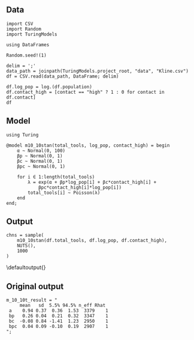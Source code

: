 <!--This file was generated, do not modify it.-->
## Data

```julia:ex1
import CSV
import Random
import TuringModels

using DataFrames

Random.seed!(1)

delim = ';'
data_path = joinpath(TuringModels.project_root, "data", "Kline.csv")
df = CSV.read(data_path, DataFrame; delim)

df.log_pop = log.(df.population)
df.contact_high = [contact == "high" ? 1 : 0 for contact in df.contact]
df
```

## Model

```julia:ex2
using Turing

@model m10_10stan(total_tools, log_pop, contact_high) = begin
    α ~ Normal(0, 100)
    βp ~ Normal(0, 1)
    βc ~ Normal(0, 1)
    βpc ~ Normal(0, 1)

    for i ∈ 1:length(total_tools)
        λ = exp(α + βp*log_pop[i] + βc*contact_high[i] +
            βpc*contact_high[i]*log_pop[i])
        total_tools[i] ~ Poisson(λ)
    end
end;
```

## Output

```julia:ex3
chns = sample(
    m10_10stan(df.total_tools, df.log_pop, df.contact_high),
    NUTS(),
    1000
)
```

\defaultoutput{}

## Original output

```julia:ex4
m_10_10t_result = "
     mean   sd  5.5% 94.5% n_eff Rhat
 a    0.94 0.37  0.36  1.53  3379    1
 bp   0.26 0.04  0.21  0.32  3347    1
 bc  -0.08 0.84 -1.41  1.23  2950    1
 bpc  0.04 0.09 -0.10  0.19  2907    1
";
```

